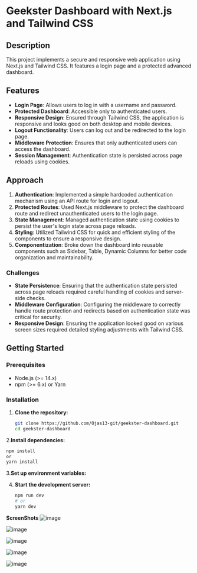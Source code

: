 # Geekster Dashboard with Next.js and Tailwind CSS

## Description

This project implements a secure and responsive web application using Next.js and Tailwind CSS. It features a login page and a protected advanced dashboard.

## Features

- **Login Page**: Allows users to log in with a username and password.
- **Protected Dashboard**: Accessible only to authenticated users. 
- **Responsive Design**: Ensured through Tailwind CSS, the application is responsive and looks good on both desktop and mobile devices.
- **Logout Functionality**: Users can log out and be redirected to the login page.
- **Middleware Protection**: Ensures that only authenticated users can access the dashboard.
- **Session Management**: Authentication state is persisted across page reloads using cookies.

## Approach

1. **Authentication**: Implemented a simple hardcoded authentication mechanism using an API route for login and logout.
2. **Protected Routes**: Used Next.js middleware to protect the dashboard route and redirect unauthenticated users to the login page.
3. **State Management**: Managed authentication state using cookies to persist the user's login state across page reloads.
4. **Styling**: Utilized Tailwind CSS for quick and efficient styling of the components to ensure a responsive design.
5. **Componentization**: Broke down the dashboard into reusable components such as Sidebar, Table, Dynamic Columns for better code organization and maintainability.

### Challenges

- **State Persistence**: Ensuring that the authentication state persisted across page reloads required careful handling of cookies and server-side checks.
- **Middleware Configuration**: Configuring the middleware to correctly handle route protection and redirects based on authentication state was critical for security.
- **Responsive Design**: Ensuring the application looked good on various screen sizes required detailed styling adjustments with Tailwind CSS.

## Getting Started

### Prerequisites

- Node.js (>= 14.x)
- npm (>= 6.x) or Yarn

### Installation

1. **Clone the repository:**

   ```sh
   git clone https://github.com/Ojas13-git/geekster-dashboard.git
   cd geekster-dashboard
   
2.**Install dependencies:**

   ```sh
   npm install
   or
   yarn install
   ```

3.**Set up environment variables:**

   
4. **Start the development server:**
   ```sh
   npm run dev
   # or
   yarn dev
   ```

**ScreenShots**
![image](https://github.com/Ojas13-git/geekster-dashboard/assets/79032848/958ba552-2e33-49ad-84f5-63600f942711)

![image](https://github.com/Ojas13-git/geekster-dashboard/assets/79032848/d8412ed6-def2-463b-8d4c-cc5a2ca468a2)

![image](https://github.com/Ojas13-git/geekster-dashboard/assets/79032848/fc23e2a5-5d15-4167-8be4-d2a0c083109f)

![image](https://github.com/Ojas13-git/geekster-dashboard/assets/79032848/ae4fa858-ff07-47df-8a3a-6a742cf88651)

![image](https://github.com/Ojas13-git/geekster-dashboard/assets/79032848/238723a1-f70f-4d6f-a900-c994402945c6)




